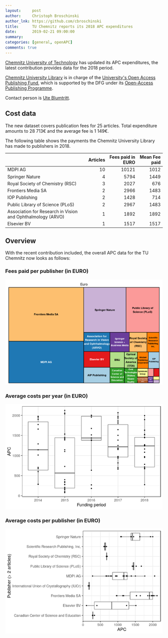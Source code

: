 ```yaml
---
layout:     post
author:     Christoph Broschinski
author_lnk: https://github.com/cbroschinski
title:      TU Chemnitz reports its 2018 APC expenditures
date:       2019-02-21 09:00:00
summary:    
categories: [general, openAPC]
comments: true
---
```





[Chemnitz University of Technology](https://www.tu-chemnitz.de/) has updated its APC expenditures, the latest contribution provides data for the 2018 period.

[Chemnitz University Library](https://www.tu-chemnitz.de/ub/index.html.en) is in charge of the [University's Open Access Publishing Fund](https://www.tu-chemnitz.de/ub/publizieren/openaccess/index.html.en), which is supported by the DFG under its [Open-Access Publishing Programme](http://www.dfg.de/en/research_funding/programmes/infrastructure/lis/funding_opportunities/open_access/).

Contact person is [Ute Blumtritt](mailto:ute.blumtritt@bibliothek.tu-chemnitz.de).

## Cost data



The new dataset covers publication fees for 25 articles. Total expenditure amounts to 28 713€ and the average fee is 1 149€.

The following table shows the payments the Chemnitz University Library has made to publishers in 2018.


|                                                            | Articles| Fees paid in EURO| Mean Fee paid|
|:-----------------------------------------------------------|--------:|-----------------:|-------------:|
|MDPI AG                                                     |       10|             10121|          1012|
|Springer Nature                                             |        4|              5794|          1449|
|Royal Society of Chemistry (RSC)                            |        3|              2027|           676|
|Frontiers Media SA                                          |        2|              2966|          1483|
|IOP Publishing                                              |        2|              1428|           714|
|Public Library of Science (PLoS)                            |        2|              2967|          1483|
|Association for Research in Vision and Ophthalmology (ARVO) |        1|              1892|          1892|
|Elsevier BV                                                 |        1|              1517|          1517|

## Overview

With the recent contribution included, the overall APC data for the TU Chemnitz now looks as follows:

### Fees paid per publisher (in EURO)

![plot of chunk tree_chemnitz_2019_02_21_full](/figure/tree_chemnitz_2019_02_21_full-1.png)

###  Average costs per year (in EURO)

![plot of chunk box_chemnitz_2019_02_21_year_full](/figure/box_chemnitz_2019_02_21_year_full-1.png)

###  Average costs per publisher (in EURO)

![plot of chunk box_chemnitz_2019_02_21_publisher_full](/figure/box_chemnitz_2019_02_21_publisher_full-1.png)
